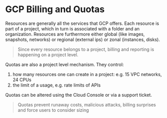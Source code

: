 # GCP Billing and Quotas

Resources are generally all the services that GCP offers. Each resource is part of a project, which in turn is associated with a folder and an organization. Resources are furthermore either global (like images, snapshots, networks) or regional (external ips) or zonal (instances, disks).

> Since every resource belongs to a project, billing and reporting is happening on a project level.

Quotas are also a project level mechanism. They control:

1. how many resources one can create in a project: e.g. 15 VPC networks, 24 CPUs
2. the limit of a usage, e.g. rate limits of APIs

Quotas can be altered using the Cloud Console or via a support ticket.

> Quotas prevent runaway costs, malicious attacks, billing surprises and force users to consider sizing
